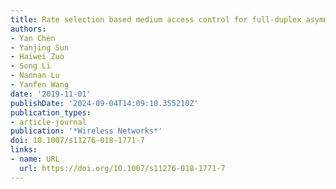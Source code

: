 ```yaml
---
title: Rate selection based medium access control for full-duplex asymmetric transmission
authors:
- Yan Chen
- Yanjing Sun
- Haiwei Zuo
- Song Li
- Nannan Lu
- Yanfen Wang
date: '2019-11-01'
publishDate: '2024-09-04T14:09:10.355210Z'
publication_types:
- article-journal
publication: '*Wireless Networks*'
doi: 10.1007/s11276-018-1771-7
links:
- name: URL
  url: https://doi.org/10.1007/s11276-018-1771-7
---
```

